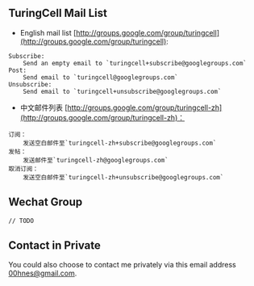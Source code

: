 ## TuringCell Mail List

* English mail list [http://groups.google.com/group/turingcell](http://groups.google.com/group/turingcell):

```
Subscribe: 
    Send an empty email to `turingcell+subscribe@googlegroups.com`
Post:
    Send email to `turingcell@googlegroups.com`
Unsubscribe: 
    Send email to `turingcell+unsubscribe@googlegroups.com`
```

* 中文邮件列表 [http://groups.google.com/group/turingcell-zh](http://groups.google.com/group/turingcell-zh)：

```
订阅：
    发送空白邮件至`turingcell-zh+subscribe@googlegroups.com`
发帖：
    发送邮件至`turingcell-zh@googlegroups.com`
取消订阅：
    发送空白邮件至`turingcell-zh+unsubscribe@googlegroups.com`
```

## Wechat Group

```
// TODO
```

## Contact in Private

You could also choose to contact me privately via this email address 00hnes@gmail.com.
